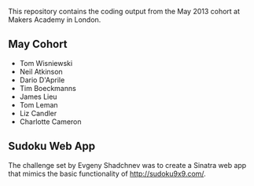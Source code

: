 
This repository contains the coding output from the May 2013 cohort at Makers Academy in London.

May Cohort
----------
  * Tom Wisniewski
  * Neil Atkinson
  * Dario D'Aprile
  * Tim Boeckmanns
  * James Lieu
  * Tom Leman
  * Liz Candler
  * Charlotte Cameron

Sudoku Web App
--------------
The challenge set by Evgeny Shadchnev was to create a Sinatra web app that mimics the basic functionality of http://sudoku9x9.com/.
